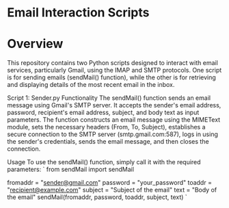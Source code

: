 # Email Interaction Scripts
# Overview
This repository contains two Python scripts designed to interact with email services, particularly Gmail, using the IMAP and SMTP protocols. One script is for sending emails (sendMail() function), while the other is for retrieving and displaying details of the most recent email in the inbox.

Script 1: Sender.py
Functionality
The sendMail() function sends an email message using Gmail's SMTP server. It accepts the sender's email address, password, recipient's email address, subject, and body text as input parameters. The function constructs an email message using the MIMEText module, sets the necessary headers (From, To, Subject), establishes a secure connection to the SMTP server (smtp.gmail.com:587), logs in using the sender's credentials, sends the email message, and then closes the connection.

Usage
To use the sendMail() function, simply call it with the required parameters:
`
from sendMail import sendMail

fromaddr = "sender@gmail.com"
password = "your_password"
toaddr = "recipient@example.com"
subject = "Subject of the email"
text = "Body of the email"
sendMail(fromaddr, password, toaddr, subject, text)
`
